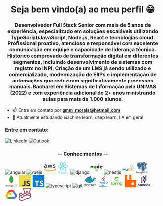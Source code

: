 <h1 align="center">Seja bem vindo(a) ao meu perfil 😁</h1>
<h3 align="center"> Desenvolvedor Full Stack Senior com mais de 5 anos de experiência, especializado em soluções escaláveis utilizando TypeScript/JavaScript, Node.js, React e tecnologias cloud. Profissional proativo, atencioso e responsável com excelente comunicação em equipe e capacidade de liderança técnica. Histórico comprovado de transformação digital em diferentes segmentos, incluindo desenvolvimento de sistemas com registro no INPI, Criação de um LMS já sendo utilizado e comercializado, modernização de ERPs e implementação de automações que reduziram significativamente processos manuais. Bacharel em Sistemas de Informação pela UNIVAS (2022) e com experiência adicional de 2+ anos ministrando aulas para mais de 1.000 alunos. </h3>

- 📫 Entre em contato por **gmm_morais@hotmail.com**
- 🌱 Atualmente estudando machine learn, deep learn, I.A em geral

<h3 align="left">Entre em contato:</h3>
<p align="left">

[![LinkedIn](https://img.shields.io/badge/LinkedIn-0077B5?style=for-the-badge&logo=linkedin&logoColor=white)](https://www.linkedin.com/in/gabriel-morais-552052174)
[![Outlook](https://img.shields.io/badge/-Email-000?style=for-the-badge&logo=microsoft-outlook&logoColor=007BFF)](mailto:gmm_morais@hotmail.com)
</p>

<h3 align="center"> -- Conhecimentos -- </h3>
<p align="left">

<img src="https://upload.wikimedia.org/wikipedia/commons/thumb/c/cf/Angular_full_color_logo.svg/2048px-Angular_full_color_logo.svg.png" alt="angular" width="40" height="40"/>
<img src="https://cdn.jsdelivr.net/gh/devicons/devicon/icons/ionic/ionic-original.svg" alt="vuejs" width="40" height="40"/>

<img src="https://raw.githubusercontent.com/devicons/devicon/6910f0503efdd315c8f9b858234310c06e04d9c0/icons/amazonwebservices/amazonwebservices-original-wordmark.svg" alt="AWS" width="40" height="40"/>

<img src="https://raw.githubusercontent.com/devicons/devicon/6910f0503efdd315c8f9b858234310c06e04d9c0/icons/react/react-original-wordmark.svg" alt="AWS" width="40" height="40"/>

<img src="https://seeklogo.com/images/D/django-logo-4C5ECF7036-seeklogo.com.png" alt="django" width="40" height="40"/>

<img src="https://raw.githubusercontent.com/devicons/devicon/master/icons/nodejs/nodejs-original-wordmark.svg" alt="nodejs" width="40" height="40"/>

<img src="https://res.cloudinary.com/practicaldev/image/fetch/s--yblwVfXu--/c_limit%2Cf_auto%2Cfl_progressive%2Cq_auto%2Cw_880/https://thepracticaldev.s3.amazonaws.com/i/2xwnrswa6wfscoknc63c.png" alt="nestjs" width="40" height="40"/>

<img src="https://raw.githubusercontent.com/devicons/devicon/master/icons/mysql/mysql-original-wordmark.svg" alt="mysql" width="40" height="40"/>

<img src="https://raw.githubusercontent.com/devicons/devicon/master/icons/postgresql/postgresql-original-wordmark.svg" alt="postgresql" width="40" height="40"/>

<img src="https://raw.githubusercontent.com/devicons/devicon/master/icons/mongodb/mongodb-original-wordmark.svg" alt="mongodb" width="40" height="40"/> 

<img src="https://raw.githubusercontent.com/devicons/devicon/master/icons/javascript/javascript-original.svg" alt="javascript" width="40" height="40"/>

<img src="https://raw.githubusercontent.com/devicons/devicon/master/icons/typescript/typescript-original.svg" alt="typescript" width="40" height="40"/>

<img src="https://cdn.jsdelivr.net/gh/devicons/devicon/icons/python/python-original-wordmark.svg" alt="typescript" width="40" height="40"/>

<img src="https://www.vectorlogo.zone/logos/git-scm/git-scm-icon.svg" alt="git" width="40" height="40"/>

<img src="https://raw.githubusercontent.com/devicons/devicon/master/icons/docker/docker-original-wordmark.svg" alt="docker" width="40" height="40"/>

<img src="https://raw.githubusercontent.com/devicons/devicon/6910f0503efdd315c8f9b858234310c06e04d9c0/icons/java/java-original.svg" alt="docker" width="40" height="40"/>

<img src="https://raw.githubusercontent.com/devicons/devicon/6910f0503efdd315c8f9b858234310c06e04d9c0/icons/spring/spring-original-wordmark.svg" alt="docker" width="40" height="40"/>
  
<img src="https://raw.githubusercontent.com/devicons/devicon/6910f0503efdd315c8f9b858234310c06e04d9c0/icons/rabbitmq/rabbitmq-original.svg" alt="docker" width="40" height="40"/>

<img src="https://raw.githubusercontent.com/devicons/devicon/6910f0503efdd315c8f9b858234310c06e04d9c0/icons/pandas/pandas-original-wordmark.svg" alt="docker" width="40" height="40"/>

<img src="https://raw.githubusercontent.com/devicons/devicon/6910f0503efdd315c8f9b858234310c06e04d9c0/icons/googlecloud/googlecloud-original.svg" alt="docker" width="40" height="40"/>

<img src="https://raw.githubusercontent.com/devicons/devicon/6910f0503efdd315c8f9b858234310c06e04d9c0/icons/jest/jest-plain.svg" alt="docker" width="40" height="40"/>
</p>
